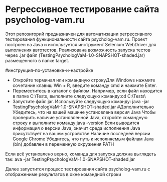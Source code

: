 # Регрессивное тестирование сайта psycholog-vam.ru
Этот репозиторий предназначен для автоматизации регрессивного тестирования функциональности сайта psycholog-vam.ru. Проект построен на Java и используется инструмент Selenium WebDriver для выполнения автотестов.
Реализована возможность запуска тестов через .jar файл (TestingPsychologVaM-1.0-SNAPSHOT-shaded.jar) размещенного в папке target.

#инструкция-по-установке-и-настройке
- Откройте терминал или командную строкуДля Windows нажмите сочетание клавиш Win + R, введите команду cmd и нажмите Enter.
- Переместитесь в каталог с файлом. Например, если файл находится в папке C:\Tests\, выполните следующую команду:cd C:\Tests\
- Запустите файл jar. Используйте следующую команду: java -jar TestingPsychologVaM-1.0-SNAPSHOT-shaded.jar
#Дополнительно
Убедитесь, что на вашей машине установлена версия Java
Чтобы проверить наличие установленной Java, откройте командную строку и выполните команду:java -version
Если выводится информация о версии Java, значит среда исполнения Java присутствует на вашем устройстве
Наличие последней версии Google Chrome
Убедитесь, что путь к исполняемым файлам Java (bin) добавлен в переменную окружения PATH

Если всё установлено верно, команда для запуска должна выглядеть так: ava -jar TestingPsychologVaM-1.0-SNAPSHOT-shaded.jar

Далее запустится процесс тестирования сайта psycholog-vam.ru с отображениме результатов в окне командной строки



